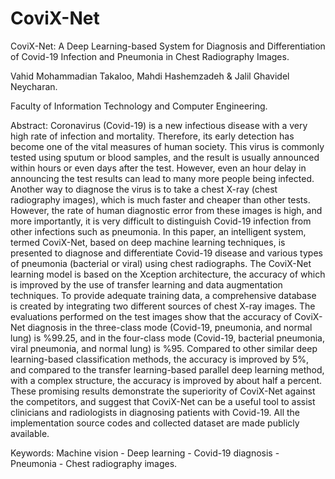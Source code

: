 # CoviX-Net
CoviX-Net: A Deep Learning-based System for Diagnosis and Differentiation of Covid-19 Infection and Pneumonia in Chest Radiography Images.

Vahid Mohammadian Takaloo, Mahdi Hashemzadeh & Jalil Ghavidel Neycharan.

Faculty of Information Technology and Computer Engineering.

Abstract:
Coronavirus (Covid-19) is a new infectious disease with a very high rate of infection and mortality. Therefore, its early detection has become one of the vital measures of human society. This virus is commonly tested using sputum or blood samples, and the result is usually announced within hours or even days after the test. However, even an hour delay in announcing the test results can lead to many more people being infected. Another way to diagnose the virus is to take a chest X-ray (chest radiography images), which is much faster and cheaper than other tests. However, the rate of human diagnostic error from these images is high, and more importantly, it is very difficult to distinguish Covid-19 infection from other infections such as pneumonia. In this paper, an intelligent system, termed CoviX-Net, based on deep machine learning techniques, is presented to diagnose and differentiate Covid-19 disease and various types of pneumonia (bacterial or viral) using chest radiographs. The CoviX-Net learning model is based on the Xception architecture, the accuracy of which is improved by the use of transfer learning and data augmentation techniques. To provide adequate training data, a comprehensive database is created by integrating two different sources of chest X-ray images. The evaluations performed on the test images show that the accuracy of CoviX-Net diagnosis in the three-class mode (Covid-19, pneumonia, and normal lung) is %99.25, and in the four-class mode (Covid-19, bacterial pneumonia, viral pneumonia, and normal lung) is %95. Compared to other similar deep learning-based classification methods, the accuracy is improved by 5%, and compared to the transfer learning-based parallel deep learning method, with a complex structure, the accuracy is improved by about half a percent. These promising results demonstrate the superiority of CoviX-Net against the competitors, and suggest that CoviX-Net can be a useful tool to assist clinicians and radiologists in diagnosing patients with Covid-19. All the implementation source codes and collected dataset are made publicly available. 

Keywords: 
Machine vision - Deep learning - Covid-19 diagnosis - Pneumonia - Chest radiography images.
